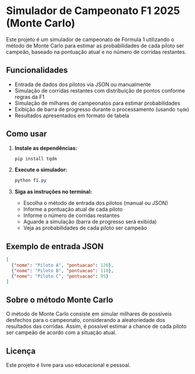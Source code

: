 # Simulador de Campeonato F1 2025 (Monte Carlo)

Este projeto é um simulador de campeonato de Fórmula 1 utilizando o método de Monte Carlo para estimar as probabilidades de cada piloto ser campeão, baseado na pontuação atual e no número de corridas restantes.

## Funcionalidades
- Entrada de dados dos pilotos via JSON ou manualmente
- Simulação de corridas restantes com distribuição de pontos conforme regras da F1
- Simulação de milhares de campeonatos para estimar probabilidades
- Exibição de barra de progresso durante o processamento (usando `tqdm`)
- Resultados apresentados em formato de tabela

## Como usar
1. **Instale as dependências:**
   
   ```powershell
   pip install tqdm
   ```

2. **Execute o simulador:**
   
   ```powershell
   python f1.py
   ```

3. **Siga as instruções no terminal:**
   - Escolha o método de entrada dos pilotos (manual ou JSON)
   - Informe a pontuação atual de cada piloto
   - Informe o número de corridas restantes
   - Aguarde a simulação (barra de progresso será exibida)
   - Veja as probabilidades de cada piloto ser campeão

## Exemplo de entrada JSON
```json
[
  {"nome": "Piloto A", "pontuacao": 120},
  {"nome": "Piloto B", "pontuacao": 110},
  {"nome": "Piloto C", "pontuacao": 95}
]
```

## Sobre o método Monte Carlo
O método de Monte Carlo consiste em simular milhares de possíveis desfechos para o campeonato, considerando a aleatoriedade dos resultados das corridas. Assim, é possível estimar a chance de cada piloto ser campeão de acordo com a situação atual.

## Licença
Este projeto é livre para uso educacional e pessoal.
